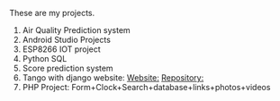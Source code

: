 These are my projects.

1. Air Quality Prediction system
2. Android Studio Projects
3. ESP8266 IOT project
4. Python SQL
5. Score prediction system
6. Tango with django website: [Website:](https://roger123.pythonanywhere.com/)
                              [Repository:](https://github.com/Interested-Guy/tango_with_django_th)
7. PHP Project: Form+Clock+Search+database+links+photos+videos
